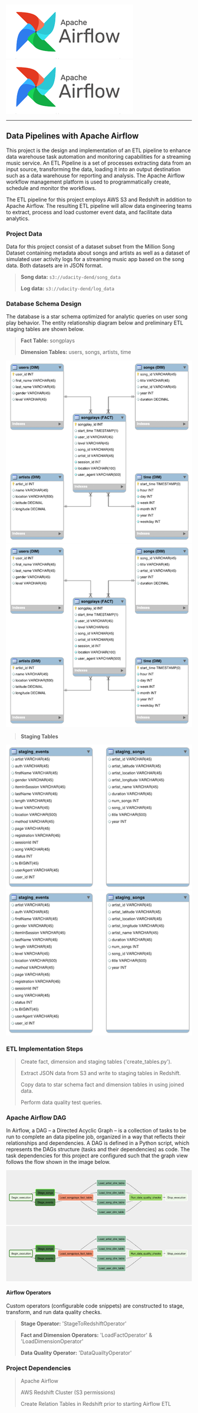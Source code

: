 ![](../png/airflow.png?raw=true)
![ERD](png/airflow.png)

--------------------------------------------

## Data Pipelines with Apache Airflow  

This project is the design and implementation of an ETL pipeline to enhance
data warehouse task automation and monitoring capabilities for a streaming music
service. An ETL Pipeline is a set of processes extracting data from an input
source, transforming the data, loading it into an output destination such as a
data warehouse for reporting and analysis. The Apache Airflow workflow
management platform is used to programmatically create, schedule and monitor the
workflows.  

The ETL pipeline for this project employs AWS S3 and Redshift in addition to
Apache Airflow. The resulting ETL pipeline will allow data engineering teams to
extract, process and load customer event data, and facilitate data analytics.

### Project Data  

Data for this project consist of a dataset subset from the Million Song
Dataset containing metadata about songs and artists as well as a dataset of
simulated user activity logs for a streaming music app based on the song data.
Both datasets are in JSON format.  

> **Song data:** `s3://udacity-dend/song_data`  
>  
> **Log data:** `s3://udacity-dend/log_data`

### Database Schema Design  

The database is a star schema optimized for analytic queries on user song play
behavior. The entity relationship diagram below and preliminary ETL
staging tables are shown below.

> **Fact Table:** songplays  
>  
> **Dimension Tables:** users, songs, artists, time  

![](../png/03-er-diagram-star.png?raw=true)
![ERD](png/03-er-diagram-star.png)

>  **Staging Tables**  

![](../png/03-er-diagram-staging.png?raw=true)
![ERD](png/03-er-diagram-staging.png)

### ETL Implementation Steps

> Create fact, dimension and staging tables ('create_tables.py').    
>  
> Extract JSON data from S3 and write to staging tables in Redshift.  
>  
> Copy data to star schema fact and dimension tables in using joined data.  
>  
> Perform data quality test queries.  

### Apache Airflow DAG    

In Airflow, a DAG – a Directed Acyclic Graph – is a collection of tasks to be
run to complete an data pipeline job, organized in a way that reflects their
relationships and dependencies. A DAG is defined in a Python script, which
represents the DAGs structure (tasks and their dependencies) as code. The task
dependencies for this project are configured such that the graph view
follows the flow shown in the image below.  

![](../png/airflow-etl-dag.png?raw=true)
![ERD](png/airflow-etl-dag.png)

#### Airflow Operators  

Custom operators (configurable code snippets) are constructed to stage,
transform, and run data quality checks.

> **Stage Operator:**  'StageToRedshiftOperator'  
>  
> **Fact and Dimension Operators:**  'LoadFactOperator' & 'LoadDimensionOperator'  
>  
> **Data Quality Operator:**  'DataQuailtyOperator'  

### Project Dependencies  

> Apache Airflow  
>  
> AWS Redshift Cluster (S3 permissions)  
>  
> Create Relation Tables in Redshift prior to starting Airflow ETL  
